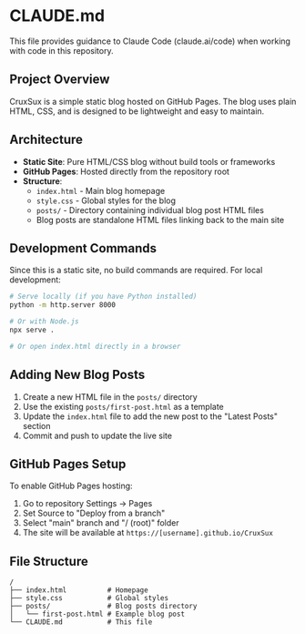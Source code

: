 # CLAUDE.md

This file provides guidance to Claude Code (claude.ai/code) when working with code in this repository.

## Project Overview

CruxSux is a simple static blog hosted on GitHub Pages. The blog uses plain HTML, CSS, and is designed to be lightweight and easy to maintain.

## Architecture

- **Static Site**: Pure HTML/CSS blog without build tools or frameworks
- **GitHub Pages**: Hosted directly from the repository root
- **Structure**:
  - `index.html` - Main blog homepage
  - `style.css` - Global styles for the blog
  - `posts/` - Directory containing individual blog post HTML files
  - Blog posts are standalone HTML files linking back to the main site

## Development Commands

Since this is a static site, no build commands are required. For local development:

```bash
# Serve locally (if you have Python installed)
python -m http.server 8000

# Or with Node.js
npx serve .

# Or open index.html directly in a browser
```

## Adding New Blog Posts

1. Create a new HTML file in the `posts/` directory
2. Use the existing `posts/first-post.html` as a template
3. Update the `index.html` file to add the new post to the "Latest Posts" section
4. Commit and push to update the live site

## GitHub Pages Setup

To enable GitHub Pages hosting:
1. Go to repository Settings → Pages
2. Set Source to "Deploy from a branch"
3. Select "main" branch and "/ (root)" folder
4. The site will be available at `https://[username].github.io/CruxSux`

## File Structure

```
/
├── index.html          # Homepage
├── style.css           # Global styles
├── posts/              # Blog posts directory
│   └── first-post.html # Example blog post
└── CLAUDE.md           # This file
```